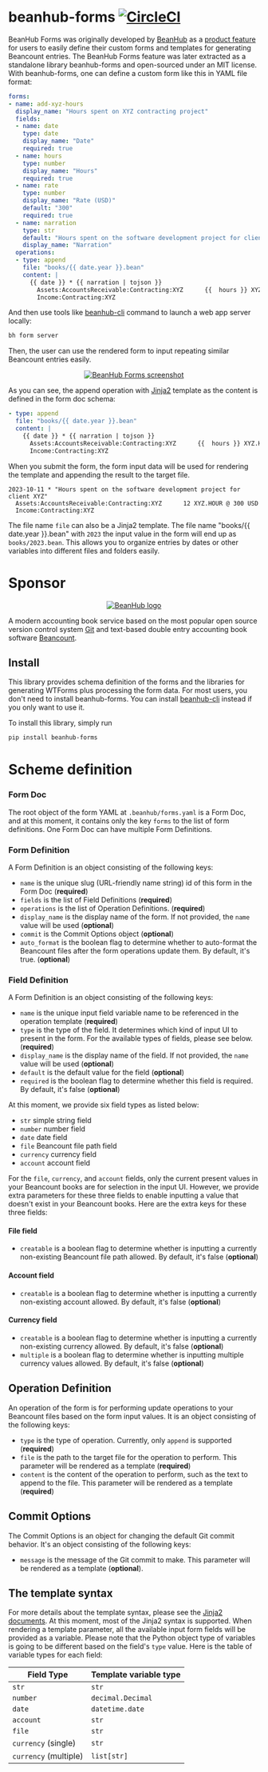 # beanhub-forms [![CircleCI](https://dl.circleci.com/status-badge/img/gh/LaunchPlatform/beanhub-forms/tree/master.svg?style=svg)](https://dl.circleci.com/status-badge/redirect/gh/LaunchPlatform/beanhub-forms/tree/master)

BeanHub Forms was originally developed by [BeanHub](https://beanhub.io) as a [product feature](https://beanhub.io/blog/2023/07/31/automating-beancount-data-input-with-beanhub-custom-forms/) for users to easily define their custom forms and templates for generating Beancount entries.
The BeanHub Forms feature was later extracted as a standalone library beanhub-forms and open-sourced under an MIT license.
With beanhub-forms, one can define a custom form like this in YAML file format:

```yaml
forms:
- name: add-xyz-hours
  display_name: "Hours spent on XYZ contracting project"
  fields:
  - name: date
    type: date
    display_name: "Date"
    required: true
  - name: hours
    type: number
    display_name: "Hours"
    required: true
  - name: rate
    type: number
    display_name: "Rate (USD)"
    default: "300"
    required: true
  - name: narration
    type: str
    default: "Hours spent on the software development project for client XYZ"
    display_name: "Narration"
  operations:
  - type: append
    file: "books/{{ date.year }}.bean"
    content: |
      {{ date }} * {{ narration | tojson }}
        Assets:AccountsReceivable:Contracting:XYZ      {{  hours }} XYZ.HOUR @ {{ rate }} USD
        Income:Contracting:XYZ
```

And then use tools like [beanhub-cli](https://github.com/LaunchPlatform/beanhub-cli) command to launch a web app server locally:

```bash
bh form server
```

Then, the user can use the rendered form to input repeating similar Beancount entries easily.

<p align="center">
  <a href="https://beanhub.io"><img src="https://github.com/LaunchPlatform/beanhub-forms/raw/master/assets/forms-screenshot.png?raw=true" alt="BeanHub Forms screenshot" /></a>
</p>

As you can see, the append operation with [Jinja2](https://jinja.palletsprojects.com/) template as the content is defined in the form doc schema:

```yaml
- type: append
  file: "books/{{ date.year }}.bean"
  content: |
    {{ date }} * {{ narration | tojson }}
      Assets:AccountsReceivable:Contracting:XYZ      {{  hours }} XYZ.HOUR @ {{ rate }} USD
      Income:Contracting:XYZ
```

When you submit the form, the form input data will be used for rendering the template and appending the result to the target file.

```beancount
2023-10-11 * "Hours spent on the software development project for client XYZ"
  Assets:AccountsReceivable:Contracting:XYZ      12 XYZ.HOUR @ 300 USD
  Income:Contracting:XYZ
```

The file name `file` can also be a Jinja2 template. The file name "books/{{ date.year }}.bean" with `2023` the input value in the form will end up as `books/2023.bean`.
This allows you to organize entries by dates or other variables into different files and folders easily.

# Sponsor

<p align="center">
  <a href="https://beanhub.io"><img src="https://github.com/LaunchPlatform/beanhub-forms/raw/master/assets/beanhub.svg?raw=true" alt="BeanHub logo" /></a>
</p>

A modern accounting book service based on the most popular open source version control system [Git](https://git-scm.com/) and text-based double entry accounting book software [Beancount](https://beancount.github.io/docs/index.html).


## Install

This library provides schema definition of the forms and the libraries for generating WTForms plus processing the form data.
For most users, you don't need to install beanhub-forms.
You can install [beanhub-cli](https://github.com/LaunchPlatform/beanhub-cli) instead if you only want to use it.

To install this library, simply run

```bash
pip install beanhub-forms
```

# Scheme definition

### Form Doc
The root object of the form YAML at `.beanhub/forms.yaml` is a Form Doc, and at this moment, it contains only the key `forms` to the list of form definitions.
One Form Doc can have multiple Form Definitions.

### Form Definition

A Form Definition is an object consisting of the following keys:

- `name` is the unique slug (URL-friendly name string) id of this form in the Form Doc (**required**)
- `fields` is the list of Field Definitions (**required**)
- `operations` is the list of Operation Definitions. (**required**)
- `display_name` is the display name of the form. If not provided, the `name` value will be used (**optional**)
- `commit` is the Commit Options object (**optional**)
- `auto_format` is the boolean flag to determine whether to auto-format the Beancount files after the form operations update them. By default, it's true. (**optional**)

### Field Definition

A Form Definition is an object consisting of the following keys:

- `name` is the unique input field variable name to be referenced in the operation template (**required**)
- `type` is the type of the field. It determines which kind of input UI to present in the form. For the available types of fields, please see below. (**required**)
- `display_name` is the display name of the field. If not provided, the `name` value will be used (**optional**)
- `default` is the default value for the field (**optional**)
- `required` is the boolean flag to determine whether this field is required. By default, it's false (**optional**)

At this moment, we provide six field types as listed below:

- `str` simple string field
- `number` number field
- `date` date field
- `file` Beancount file path field
- `currency` currency field
- `account` account field

For the `file`, `currency`, and `account` fields, only the current present values in your Beancount books are for selection in the input UI.
However, we provide extra parameters for these three fields to enable inputting a value that doesn't exist in your Beancount books.
Here are the extra keys for these three fields:

#### File field
- `creatable` is a boolean flag to determine whether is inputting a currently non-existing Beancount file path allowed. By default, it's false (**optional**)

#### Account field
- `creatable` is a boolean flag to determine whether is inputting a currently non-existing account allowed. By default, it's false (**optional**)

#### Currency field
- `creatable` is a boolean flag to determine whether is inputting a currently non-existing currency allowed. By default, it's false (**optional**)
- `multiple` is a boolean flag to determine whether is inputting multiple currency values allowed. By default, it's false (**optional**)

## Operation Definition

An operation of the form is for performing update operations to your Beancount files based on the form input values.
It is an object consisting of the following keys:

- `type` is the type of operation. Currently, only `append` is supported (**required**)
- `file` is the path to the target file for the operation to perform. This parameter will be rendered as a template (**required**)
- `content` is the content of the operation to perform, such as the text to append to the file. This parameter will be rendered as a template (**required**)

## Commit Options
The Commit Options is an object for changing the default Git commit behavior.
It's an object consisting of the following keys:

- `message` is the message of the Git commit to make. This parameter will be rendered as a template (**optional**).

## The template syntax
For more details about the template syntax, please see the [Jinja2 documents](https://jinja.palletsprojects.com/en/3.1.x/).
At this moment, most of the Jinja2 syntax is supported.
When rendering a template parameter, all the available input form fields will be provided as a variable.
Please note that the Python object type of variables is going to be different based on the field's `type` value.
Here is the table of variable types for each field:

| Field Type             | Template variable type |
| ---------------------- | ---------------------- |
| `str`                  | `str`                  |
| `number`               | `decimal.Decimal`      |
| `date`                 | `datetime.date`        |
| `account`              | `str`                  |
| `file`                 | `str`                  |
| `currency` (single)    | `str`                  |
| `currency` (multiple)  | `list[str]`            |
